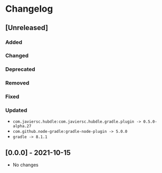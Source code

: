 # Changelog

## [Unreleased]

### Added

### Changed

### Deprecated

### Removed

### Fixed

### Updated

- `com.javiersc.hubdle:com.javiersc.hubdle.gradle.plugin -> 0.5.0-alpha.27`
- `com.github.node-gradle:gradle-node-plugin -> 5.0.0`
- `gradle -> 8.1.1`

## [0.0.0] - 2021-10-15

- No changes
